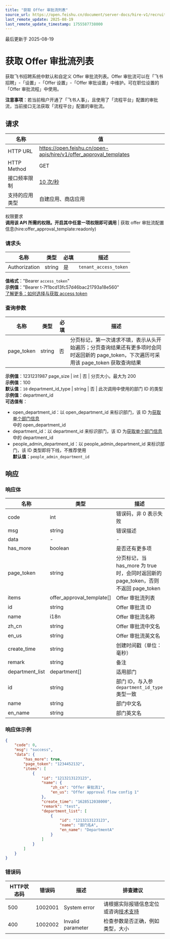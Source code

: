```yaml
---
title: "获取 Offer 审批流列表"
source_url: https://open.feishu.cn/document/server-docs/hire-v1/recruitment-related-configuration/offer-settings/offer_approval_template/list
last_remote_update: 2025-08-19
last_remote_update_timestamp: 1755587738000
---
```

最后更新于 2025-08-19

# 获取 Offer 审批流列表

获取飞书招聘系统中默认和自定义 Offer 审批流列表。Offer 审批流可以在「飞书招聘」-「设置」-「Offer 设置」-「Offer 审批设置」中维护。可在职位设置的「Offer 审批流程」中使用。

**注意事项**：若当前租户开通了「飞书人事」，且使用了「流程平台」配置的审批流，当前接口无法获取「流程平台」配置的审批流。

## 请求
名称 | 值
---|---
HTTP URL | https://open.feishu.cn/open-apis/hire/v1/offer_approval_templates
HTTP Method | GET
接口频率限制 | [10 次/秒](https://open.feishu.cn/document/ukTMukTMukTM/uUzN04SN3QjL1cDN)
支持的应用类型 | 自建应用、商店应用
权限要求  
            **调用该 API 所需的权限。开启其中任意一项权限即可调用** | 获取 offer 审批流配置信息(hire:offer_approval_template:readonly)

### 请求头

名称 | 类型 | 必填 | 描述
--- | --- | --- | ---
Authorization | string | 是 | `tenant_access_token`  
**值格式**："Bearer `access_token`"  
**示例值**："Bearer t-7f1bcd13fc57d46bac21793a18e560"  
[了解更多：如何选择与获取 access token](https://open.feishu.cn/document/uAjLw4CM/ugTN1YjL4UTN24CO1UjN/trouble-shooting/how-to-choose-which-type-of-token-to-use)

### 查询参数

名称 | 类型 | 必填 | 描述
--- | --- | --- | ---
page_token | string | 否 | 分页标记，第一次请求不填，表示从头开始遍历；分页查询结果还有更多项时会同时返回新的 page_token，下次遍历可采用该 page_token 获取查询结果  
**示例值**：1231231987
page_size | int | 否 | 分页大小。最大为 200  
**示例值**：100  
**默认值**：`10`
department_id_type | string | 否 | 此次调用中使用的部门 ID 的类型  
**示例值**：department_id  
**可选值有**：  
- open_department_id：以 open_department_id 来标识部门，该 ID 为[获取单个部门信息](https://open.feishu.cn/document/uAjLw4CM/ukTMukTMukTM/reference/contact-v3/department/get)  
中的 open_department_id  
- department_id：以 department_id 来标识部门，该 ID 为[获取单个部门信息](https://open.feishu.cn/document/uAjLw4CM/ukTMukTMukTM/reference/contact-v3/department/get)  
中的 department_id  
- people_admin_department_id：以 people_admin_department_id 来标识部门，该 ID 类型即将下线，不推荐使用  
**默认值**：`people_admin_department_id`

## 响应

### 响应体

名称 | 类型 | 描述
--- | --- | ---
code | int | 错误码，非 0 表示失败
msg | string | 错误描述
data | \- | \-
has_more | boolean | 是否还有更多项
page_token | string | 分页标记，当 has_more 为 true 时，会同时返回新的 page_token，否则不返回 page_token
items | offer_approval_template\[\] | Offer 审批流列表
id | string | Offer 审批流 ID
name | i18n | Offer 审批流名称
zh_cn | string | Offer 审批流中文名
en_us | string | Offer 审批流英文名
create_time | string | 创建时间戳（单位：毫秒）
remark | string | 备注
department_list | department\[\] | 适用部门
id | string | 部门 ID，与入参`department_id_type`类型一致
name | string | 部门中文名
en_name | string | 部门英文名

### 响应体示例
```json
{
    "code": 0,
    "msg": "success",
    "data": {
        "has_more": true,
        "page_token": "1234452132",
        "items": [
            {
                "id": "1213213123123",
                "name": {
                    "zh_cn": "Offer 审批流1",
                    "en_us": "Offer approval flow config 1"
                },
                "create_time": "1628512038000",
                "remark": "test",
                "department_list": [
                    {
                        "id": "1213213123123",
                        "name": "部门名A",
                        "en_name": "DepartmentA"
                    }
                ]
            }
        ]
    }
}
```

### 错误码

HTTP状态码 | 错误码 | 描述 | 排查建议
--- | --- | --- | ---
500 | 1002001 | System error | 请根据实际报错信息定位或咨询[技术支持](https://applink.feishu.cn/TLJpeNdW)
400 | 1002002 | Invalid parameter | 检查参数是否正确，例如类型，大小
